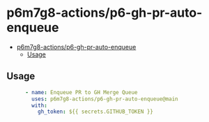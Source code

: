 # p6m7g8-actions/p6-gh-pr-auto-enqueue

- [p6m7g8-actions/p6-gh-pr-auto-enqueue](#p6m7g8-actionsp6-gh-pr-auto-enqueue)
  - [Usage](#usage)

## Usage

```yaml
      - name: Enqueue PR to GH Merge Queue
        uses: p6m7g8-actions/p6-gh-pr-auto-enqueue@main
        with:
          gh_token: ${{ secrets.GITHUB_TOKEN }}
```